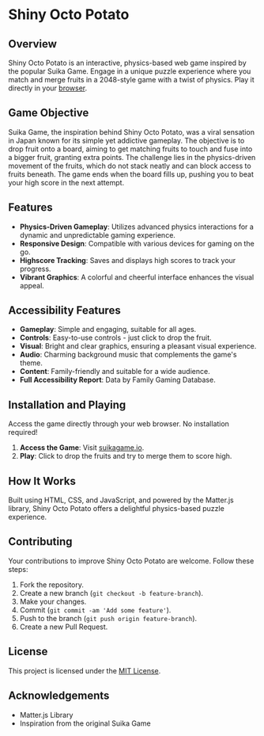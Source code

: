 # Shiny Octo Potato

## Overview
Shiny Octo Potato is an interactive, physics-based web game inspired by the popular Suika Game. Engage in a unique puzzle experience where you match and merge fruits in a 2048-style game with a twist of physics. Play it directly in your [browser](https://suikagame.io/).

## Game Objective
Suika Game, the inspiration behind Shiny Octo Potato, was a viral sensation in Japan known for its simple yet addictive gameplay. The objective is to drop fruit onto a board, aiming to get matching fruits to touch and fuse into a bigger fruit, granting extra points. The challenge lies in the physics-driven movement of the fruits, which do not stack neatly and can block access to fruits beneath. The game ends when the board fills up, pushing you to beat your high score in the next attempt.

## Features
- **Physics-Driven Gameplay**: Utilizes advanced physics interactions for a dynamic and unpredictable gaming experience.
- **Responsive Design**: Compatible with various devices for gaming on the go.
- **Highscore Tracking**: Saves and displays high scores to track your progress.
- **Vibrant Graphics**: A colorful and cheerful interface enhances the visual appeal.

## Accessibility Features
- **Gameplay**: Simple and engaging, suitable for all ages.
- **Controls**: Easy-to-use controls - just click to drop the fruit.
- **Visual**: Bright and clear graphics, ensuring a pleasant visual experience.
- **Audio**: Charming background music that complements the game's theme.
- **Content**: Family-friendly and suitable for a wide audience.
- **Full Accessibility Report**: Data by Family Gaming Database.

## Installation and Playing
Access the game directly through your web browser. No installation required!

1. **Access the Game**: Visit [suikagame.io](https://suikagame.io/).
2. **Play**: Click to drop the fruits and try to merge them to score high.

## How It Works
Built using HTML, CSS, and JavaScript, and powered by the Matter.js library, Shiny Octo Potato offers a delightful physics-based puzzle experience.

## Contributing
Your contributions to improve Shiny Octo Potato are welcome. Follow these steps:

1. Fork the repository.
2. Create a new branch (`git checkout -b feature-branch`).
3. Make your changes.
4. Commit (`git commit -am 'Add some feature'`).
5. Push to the branch (`git push origin feature-branch`).
6. Create a new Pull Request.

## License
This project is licensed under the [MIT License](LICENSE).

## Acknowledgements
- Matter.js Library
- Inspiration from the original Suika Game
